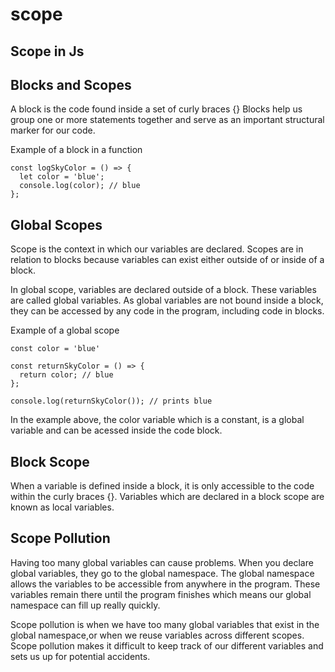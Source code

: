 # scope

## Scope in Js

## Blocks and Scopes

A block is the code found inside a set of curly braces {} Blocks help us group one or more statements together and serve as an important structural marker for our code.

Example of a block in a function

```text
const logSkyColor = () => {
  let color = 'blue'; 
  console.log(color); // blue 
};
```

## Global Scopes

Scope is the context in which our variables are declared. Scopes are in relation to blocks because variables can exist either outside of or inside of a block.

In global scope, variables are declared outside of a block. These variables are called global variables. As global variables are not bound inside a block, they can be accessed by any code in the program, including code in blocks.

Example of a global scope

```text
const color = 'blue'

const returnSkyColor = () => {
  return color; // blue 
};

console.log(returnSkyColor()); // prints blue
```

In the example above, the color variable which is a constant, is a global variable and can be acessed inside the code block.

## Block Scope

When a variable is defined inside a block, it is only accessible to the code within the curly braces {}. Variables which are declared in a block scope are known as local variables.

## Scope Pollution

Having too many global variables can cause problems. When you declare global variables, they go to the global namespace. The global namespace allows the variables to be accessible from anywhere in the program. These variables remain there until the program finishes which means our global namespace can fill up really quickly.

Scope pollution is when we have too many global variables that exist in the global namespace,or when we reuse variables across different scopes. Scope pollution makes it difficult to keep track of our different variables and sets us up for potential accidents.

